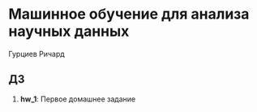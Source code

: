 # Машинное обучение для анализа научных данных
Гурциев Ричард

## ДЗ

1) **hw_1**: Первое домашнее задание